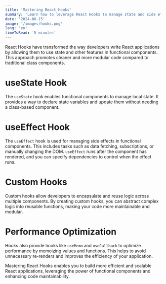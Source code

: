 ```yaml
---
title: 'Mastering React Hooks'
summary: 'Learn how to leverage React Hooks to manage state and side effects in functional components.'
date: '2024-08-15'
image: '/images/hooks.png'
lang: 'en'
timeToRead: '5 minutes'
---
```


React Hooks have transformed the way developers write React applications by allowing them to use state and other features in functional components. This approach promotes cleaner and more modular code compared to traditional class components.

# useState Hook

The `useState` hook enables functional components to manage local state. It provides a way to declare state variables and update them without needing a class-based component.

# useEffect Hook

The `useEffect` hook is used for managing side effects in functional components. This includes tasks such as data fetching, subscriptions, or manually changing the DOM. `useEffect` runs after the component has rendered, and you can specify dependencies to control when the effect runs.

# Custom Hooks

Custom hooks allow developers to encapsulate and reuse logic across multiple components. By creating custom hooks, you can abstract complex logic into reusable functions, making your code more maintainable and modular.

# Performance Optimization

Hooks also provide hooks like `useMemo` and `useCallback` to optimize performance by memoizing values and functions. This helps to avoid unnecessary re-renders and improves the efficiency of your application.

Mastering React Hooks enables you to build more efficient and scalable React applications, leveraging the power of functional components and enhancing code maintainability.
